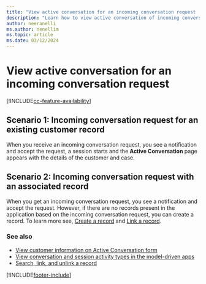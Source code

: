 ```yaml
---
title: "View active conversation for an incoming conversation request | MicrosoftDocs"
description: "Learn how to view active conversation of incoming conversation requests for customer records."
author: neeranelli
ms.author: nenellim
ms.topic: article
ms.date: 03/12/2024
---
```


# View active conversation for an incoming conversation request

[!INCLUDE[cc-feature-availability](../../includes/cc-feature-availability.md)]


## Scenario 1: Incoming conversation request for an existing customer record 

When you receive an incoming conversation request, you see a notification and accept the request, a session starts and the **Active Conversation** page appears with the details of the customer and case.

## Scenario 2: Incoming conversation request with an associated record

When you get an incoming conversation request, you see a notification and accept the request. However, if there are no records present in the application based on the incoming conversation request, you can create a record. To learn more see, [Create a record](oc-create-record.md) and [Link a record](oc-search-link-unlink-record.md).

### See also

- [View customer information on Active Conversation form](oc-customer-summary.md)
- [View conversation and session activity types in the model-driven apps](oc-view-activity-types.md)
- [Search, link, and unlink a record](oc-search-link-unlink-record.md)


[!INCLUDE[footer-include](../../includes/footer-banner.md)]

